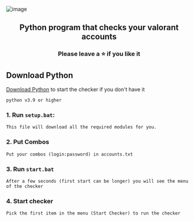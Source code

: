 ![image](https://user-images.githubusercontent.com/82034934/191281792-6b45244e-9635-45a5-b6e8-529ff6d93268.png)

<h2 align="center">  Python program that checks your valorant accounts</h2>

<h3 align="center">Please leave a ⭐ if you like it</h3>

## Download Python
[Download Python](https://www.python.org/downloads/) to start the checker if you don't have it
```sh-session
python v3.9 or higher
```

### 1. Run ```setup.bat```:
```
This file will download all the required modules for you.
```
### 2. Put Combos
```
Put your combos (login:password) in accounts.txt
```
### 3. Run ```start.bat```
```
After a few seconds (first start can be longer) you will see the menu of the checker
```
### 4. Start checker
```
Pick the first item in the menu (Start Checker) to run the checker
```
